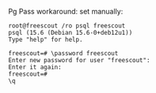 Pg Pass workaround: set manually:

```
root@freescout /ro psql freescout
psql (15.6 (Debian 15.6-0+deb12u1))
Type "help" for help.

freescout=# \password freescout
Enter new password for user "freescout":
Enter it again:
freescout=#
\q
```
